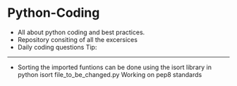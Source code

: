 # Python-Coding
- All about python coding and best practices.
- Repository consiting of all the excersices 
- Daily coding questions
Tip:
---
- Sorting the imported funtions can be done using the isort library in python
    isort file_to_be_changed.py
Working on pep8 standards

